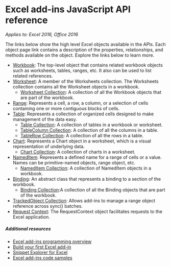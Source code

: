 # Excel add-ins JavaScript API reference

_Applies to: Excel 2016, Office 2016_

The links below show the high level Excel objects available in the APIs. Each object page link contains a description of the properties, relationships, and methods available on the object. Explore the links below to learn more.

* [Workbook](../../reference/excel/workbook.md): The top-level object that contains related workbook objects such as worksheets, tables, ranges, etc. It also can be used to list related references.
* [Worksheet](../../reference/excel/worksheet.md): A member of the Worksheets collection. The Worksheets collection contains all the Worksheet objects in a workbook.
	* [Worksheet Collection](../../reference/excel/worksheetcollection.md): A collection of all the Workbook objects that are part of the workbook.
* [Range](../../reference/excel/range.md): Represents a cell, a row, a column, or a selection of cells containing one or more contiguous blocks of cells.
* [Table](../../reference/excel/table.md): Represents a collection of organized cells designed to make management of the data easy.
	* [Table Collection](../../reference/excel/tablecollection.md): A collection of tables in a workbook or worksheet.
	* [TableColumn Collection](../../reference/excel/tablecolumncollection.md): A collection of all the columns in a table.
	* [TableRow Collection](../../reference/excel/tablerowcollection.md): A collection of all the rows in a table.
* [Chart](../../reference/excel/chart.md): Represents a Chart object in a worksheet, which is a visual representation of underlying data.
	* [Chart Collection](../../reference/excel/chartcollection.md): A collection of charts in a worksheet.
* [NamedItem](../../reference/excel/nameditem.md): Represents a defined name for a range of cells or a value. Names can be primitive-named objects, range object, etc.
	* [NamedItem Collection](../../reference/excel/nameditemcollection.md): A collection of NamedItem objects in a workbook.
* [Binding](../../reference/excel/binding.md): An abstract class that represents a binding to a section of the workbook.
	* [Binding Collection](../../reference/excel/bindingcollection.md):A collection of all the Binding objects that are part of the workbook.
* [TrackedObject Collection](../../reference/excel/trackedobjectscollection.md): Allows add-ins to manage a range object reference across sync() batches.
* [Request Context](../../reference/excel/requestcontext.md): The RequestContext object facilitates requests to the Excel application.


##### Additional resources

*  [Excel add-ins programming overview](excel-add-ins-javascript-programming-overview.md)
*  [Build your first Excel add-in](build-your-first-excel-add-in.md)
*  [Snippet Explorer for Excel](http://officesnippetexplorer.azurewebsites.net/#/snippets/excel)
*  [Excel add-ins code samples](excel-add-in-code-samples.md)

